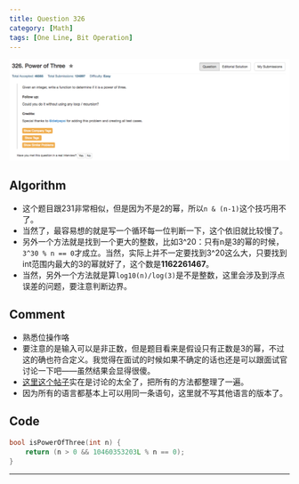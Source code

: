 ```yaml
---
title: Question 326
category: [Math]
tags: [One Line, Bit Operation]
---
```


![Description](../Assets/Figure/question326.png)

## Algorithm 

- 这个题目跟231非常相似，但是因为不是2的幂，所以`n & (n-1)`这个技巧用不了。
- 当然了，最容易想的就是写一个循环每一位判断一下，这个依旧就比较慢了。
- 另外一个方法就是找到一个更大的整数，比如3^20：只有n是3的幂的时候，`3^30 % n == 0`才成立。当然，实际上并不一定要找到3^20这么大，只要找到int范围内最大的3的幂就好了，这个数是**1162261467**。
- 当然，另外一个方法就是算`log10(n)/log(3)`是不是整数，这里会涉及到浮点误差的问题，要注意判断边界。

## Comment

- 熟悉位操作咯
- 要注意的是输入可以是非正数，但是题目看来是假设只有正数是3的幂，不过这的确也符合定义。我觉得在面试的时候如果不确定的话也还是可以跟面试官讨论一下吧——虽然结果会显得很傻。
- [这里这个帖子]()实在是讨论的太全了，把所有的方法都整理了一遍。
- 因为所有的语言都基本上可以用同一条语句，这里就不写其他语言的版本了。

## Code

```c
bool isPowerOfThree(int n) {
    return (n > 0 && 10460353203L % n == 0);
}
```
<hr>

